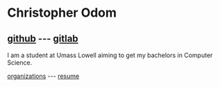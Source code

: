 # Christopher Odom

## [github](https://github.com/Codom) --- [gitlab](https://gitlab.com/Codom)

I am a student at Umass Lowell aiming to 
get my bachelors in Computer Science.

[organizations](./organizations.html) ---
[resume](./resume.pdf)

<!-- Global site tag (gtag.js) - Google Analytics -->
<script async src="https://www.googletagmanager.com/gtag/js?id=UA-136386314-1"></script>
<script>
  window.dataLayer = window.dataLayer || [];
  function gtag(){dataLayer.push(arguments);}
  gtag('js', new Date());

  gtag('config', 'UA-136386314-1');
</script>
